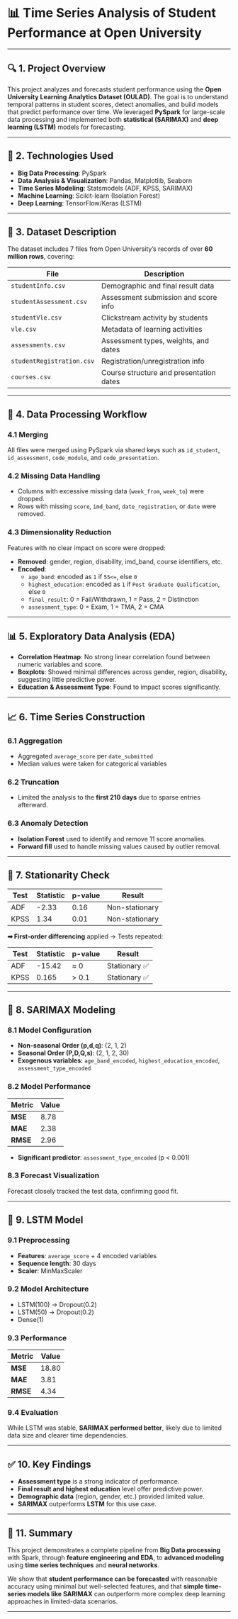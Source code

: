 # 📊 **Time Series Analysis of Student Performance at Open University**

---

## 🔍 1. **Project Overview**

This project analyzes and forecasts student performance using the **Open University Learning Analytics Dataset (OULAD)**. The goal is to understand temporal patterns in student scores, detect anomalies, and build models that predict performance over time. We leveraged **PySpark** for large-scale data processing and implemented both **statistical (SARIMAX)** and **deep learning (LSTM)** models for forecasting.

---

## 🧰 2. **Technologies Used**

- **Big Data Processing**: PySpark  
- **Data Analysis & Visualization**: Pandas, Matplotlib, Seaborn  
- **Time Series Modeling**: Statsmodels (ADF, KPSS, SARIMAX)  
- **Machine Learning**: Scikit-learn (Isolation Forest)  
- **Deep Learning**: TensorFlow/Keras (LSTM)  

---

## 📂 3. **Dataset Description**

The dataset includes 7 files from Open University’s records of over **60 million rows**, covering:

| File                  | Description                                      |
|-----------------------|--------------------------------------------------|
| `studentInfo.csv`     | Demographic and final result data                |
| `studentAssessment.csv` | Assessment submission and score info            |
| `studentVle.csv`      | Clickstream activity by students                 |
| `vle.csv`             | Metadata of learning activities                  |
| `assessments.csv`     | Assessment types, weights, and dates             |
| `studentRegistration.csv` | Registration/unregistration info             |
| `courses.csv`         | Course structure and presentation dates          |

---

## 🧹 4. **Data Processing Workflow**

### 4.1 Merging
All files were merged using PySpark via shared keys such as `id_student`, `id_assessment`, `code_module`, and `code_presentation`.

### 4.2 Missing Data Handling
- Columns with excessive missing data (`week_from`, `week_to`) were dropped.
- Rows with missing `score`, `imd_band`, `date_registration`, or `date` were removed.

### 4.3 Dimensionality Reduction
Features with no clear impact on score were dropped:
- **Removed**: gender, region, disability, imd_band, course identifiers, etc.
- **Encoded**:
  - `age_band`: encoded as `1` if `55<=`, else `0`
  - `highest_education`: encoded as `1` if `Post Graduate Qualification`, else `0`
  - `final_result`: 0 = Fail/Withdrawn, 1 = Pass, 2 = Distinction
  - `assessment_type`: 0 = Exam, 1 = TMA, 2 = CMA

---

## 📊 5. **Exploratory Data Analysis (EDA)**

- **Correlation Heatmap**: No strong linear correlation found between numeric variables and score.
- **Boxplots**: Showed minimal differences across gender, region, disability, suggesting little predictive power.
- **Education & Assessment Type**: Found to impact scores significantly.

---

## 📈 6. **Time Series Construction**

### 6.1 Aggregation
- Aggregated `average_score` per `date_submitted`
- Median values were taken for categorical variables

### 6.2 Truncation
- Limited the analysis to the **first 210 days** due to sparse entries afterward.

### 6.3 Anomaly Detection
- **Isolation Forest** used to identify and remove 11 score anomalies.
- **Forward fill** used to handle missing values caused by outlier removal.

---

## 🧪 7. **Stationarity Check**

| Test   | Statistic | p-value | Result               |
|--------|-----------|---------|----------------------|
| ADF    | -2.33     | 0.16    | Non-stationary       |
| KPSS   | 1.34      | 0.01    | Non-stationary       |

**➡ First-order differencing** applied → Tests repeated:

| Test   | Statistic | p-value | Result          |
|--------|-----------|---------|-----------------|
| ADF    | -15.42    | ≈ 0     | Stationary ✅    |
| KPSS   | 0.165     | > 0.1   | Stationary ✅    |

---

## 🔄 8. **SARIMAX Modeling**

### 8.1 Model Configuration
- **Non-seasonal Order (p,d,q)**: (2, 1, 2)
- **Seasonal Order (P,D,Q,s)**: (2, 1, 2, 30)
- **Exogenous variables**: `age_band_encoded`, `highest_education_encoded`, `assessment_type_encoded`

### 8.2 Model Performance
| Metric | Value   |
|--------|---------|
| **MSE**    | 8.78    |
| **MAE**    | 2.38    |
| **RMSE**   | 2.96    |

- **Significant predictor**: `assessment_type_encoded` (p < 0.001)

### 8.3 Forecast Visualization
Forecast closely tracked the test data, confirming good fit.

---

## 🤖 9. **LSTM Model**

### 9.1 Preprocessing
- **Features**: `average_score` + 4 encoded variables
- **Sequence length**: 30 days
- **Scaler**: MinMaxScaler

### 9.2 Model Architecture
- LSTM(100) → Dropout(0.2)
- LSTM(50) → Dropout(0.2)
- Dense(1)

### 9.3 Performance
| Metric | Value   |
|--------|---------|
| **MSE**    | 18.80   |
| **MAE**    | 3.81    |
| **RMSE**   | 4.34    |

### 9.4 Evaluation
While LSTM was stable, **SARIMAX performed better**, likely due to limited data size and clearer time dependencies.

---

## ✅ 10. **Key Findings**

- **Assessment type** is a strong indicator of performance.
- **Final result and highest education** level offer predictive power.
- **Demographic data** (region, gender, etc.) provided limited value.
- **SARIMAX** outperforms **LSTM** for this use case.

---


## 📌 11. Summary

This project demonstrates a complete pipeline from **Big Data processing** with Spark, through **feature engineering and EDA**, to **advanced modeling** using **time series techniques** and **neural networks**.

We show that **student performance can be forecasted** with reasonable accuracy using minimal but well-selected features, and that **simple time-series models like SARIMAX** can outperform more complex deep learning approaches in limited-data scenarios.

---

